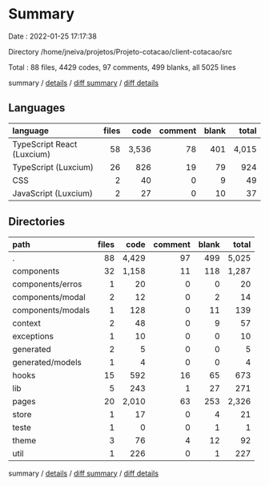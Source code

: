 # Summary

Date : 2022-01-25 17:17:38

Directory /home/jneiva/projetos/Projeto-cotacao/client-cotacao/src

Total : 88 files,  4429 codes, 97 comments, 499 blanks, all 5025 lines

summary / [details](details.md) / [diff summary](diff.md) / [diff details](diff-details.md)

## Languages
| language | files | code | comment | blank | total |
| :--- | ---: | ---: | ---: | ---: | ---: |
| TypeScript React (Luxcium) | 58 | 3,536 | 78 | 401 | 4,015 |
| TypeScript (Luxcium) | 26 | 826 | 19 | 79 | 924 |
| CSS | 2 | 40 | 0 | 9 | 49 |
| JavaScript (Luxcium) | 2 | 27 | 0 | 10 | 37 |

## Directories
| path | files | code | comment | blank | total |
| :--- | ---: | ---: | ---: | ---: | ---: |
| . | 88 | 4,429 | 97 | 499 | 5,025 |
| components | 32 | 1,158 | 11 | 118 | 1,287 |
| components/erros | 1 | 20 | 0 | 0 | 20 |
| components/modal | 2 | 12 | 0 | 2 | 14 |
| components/modals | 1 | 128 | 0 | 11 | 139 |
| context | 2 | 48 | 0 | 9 | 57 |
| exceptions | 1 | 10 | 0 | 0 | 10 |
| generated | 2 | 5 | 0 | 0 | 5 |
| generated/models | 1 | 4 | 0 | 0 | 4 |
| hooks | 15 | 592 | 16 | 65 | 673 |
| lib | 5 | 243 | 1 | 27 | 271 |
| pages | 20 | 2,010 | 63 | 253 | 2,326 |
| store | 1 | 17 | 0 | 4 | 21 |
| teste | 1 | 0 | 0 | 1 | 1 |
| theme | 3 | 76 | 4 | 12 | 92 |
| util | 1 | 226 | 0 | 1 | 227 |

summary / [details](details.md) / [diff summary](diff.md) / [diff details](diff-details.md)